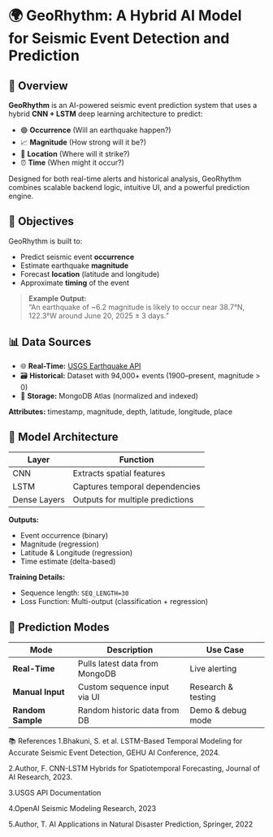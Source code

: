 # 🌍 GeoRhythm: A Hybrid AI Model for Seismic Event Detection and Prediction

## 📌 Overview

**GeoRhythm** is an AI-powered seismic event prediction system that uses a hybrid **CNN + LSTM** deep learning architecture to predict:

- 🟢 **Occurrence** (Will an earthquake happen?)
- 📈 **Magnitude** (How strong will it be?)
- 📍 **Location** (Where will it strike?)
- ⏰ **Time** (When might it occur?)

Designed for both real-time alerts and historical analysis, GeoRhythm combines scalable backend logic, intuitive UI, and a powerful prediction engine.



## 🎯 Objectives

GeoRhythm is built to:

- Predict seismic event **occurrence**
- Estimate earthquake **magnitude**
- Forecast **location** (latitude and longitude)
- Approximate **timing** of the event

> **Example Output:**  
> “An earthquake of ~6.2 magnitude is likely to occur near 38.7°N, 122.3°W around June 20, 2025 ± 3 days.”



## 📊 Data Sources

- 🌐 **Real-Time:** [USGS Earthquake API](https://earthquake.usgs.gov)
- 🗃️ **Historical:** Dataset with 94,000+ events (1900–present, magnitude > 0)
- 🧠 **Storage:** MongoDB Atlas (normalized and indexed)

**Attributes:** timestamp, magnitude, depth, latitude, longitude, place



## 🧠 Model Architecture

| Layer        | Function                          |
|--------------|-----------------------------------|
| CNN          | Extracts spatial features         |
| LSTM         | Captures temporal dependencies    |
| Dense Layers | Outputs for multiple predictions  |

**Outputs:**
- Event occurrence (binary)
- Magnitude (regression)
- Latitude & Longitude (regression)
- Time estimate (delta-based)

**Training Details:**
- Sequence length: `SEQ_LENGTH=30`
- Loss Function: Multi-output (classification + regression)


## 🚀 Prediction Modes

| Mode            | Description                           | Use Case             |
|------------------|----------------------------------------|----------------------|
| **Real-Time**     | Pulls latest data from MongoDB        | Live alerting        |
| **Manual Input**  | Custom sequence input via UI          | Research & testing   |
| **Random Sample** | Random historic data from DB          | Demo & debug mode    |


📚 References
1.Bhakuni, S. et al. LSTM-Based Temporal Modeling for Accurate Seismic Event Detection, GEHU AI Conference, 2024.

2.Author, F. CNN-LSTM Hybrids for Spatiotemporal Forecasting, Journal of AI Research, 2023.

3.USGS API Documentation

4.OpenAI Seismic Modeling Research, 2023

5.Author, T. AI Applications in Natural Disaster Prediction, Springer, 2022

